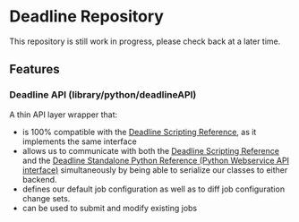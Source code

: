 # Deadline Repository

This repository is still work in progress, please check back at a later time.

## Features

### Deadline API (library/python/deadlineAPI)
A thin API layer wrapper that:
- is 100% compatible with the [Deadline Scripting Reference](https://docs.thinkboxsoftware.com/products/deadline/10.3/2_Scripting%20Reference/index.html), as it implements the same interface
- allows us to communicate with both the [Deadline Scripting Reference](https://docs.thinkboxsoftware.com/products/deadline/10.3/2_Scripting%20Reference/index.html) and the [Deadline Standalone Python Reference (Python Webservice API interface)](https://docs.thinkboxsoftware.com/products/deadline/10.3/3_Python%20Reference/index.html) simultaneously by being able to serialize our classes to either backend.
- defines our default job configuration as well as to diff job configuration change sets.
- can be used to submit and modify existing jobs
